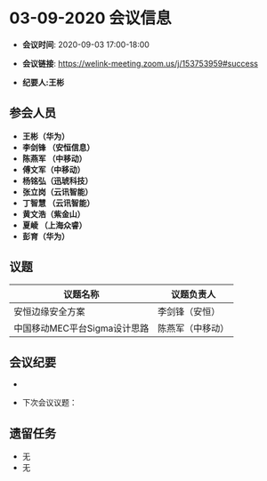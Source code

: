 # 03-09-2020 会议信息  

-  **会议时间**: 2020-09-03  17:00-18:00
-  **会议链接**: https://welink-meeting.zoom.us/j/153753959#success

-  **纪要人:王彬**   

## 参会人员
-  **王彬（华为）** 
-  **李剑锋 （安恒信息）** 
-  **陈燕军 （中移动）** 
-  **傅文军（中移动）**
-  **杨铭弘（迅琥科技）**  
-  **张立岗（云讯智能）**
-  **丁智慧 （云讯智能）**  
-  **黄文浩（紫金山）**  
-  **夏崚 （上海众睿）**  
-  **彭育（华为）**  



## 议题

议题名称 | 议题负责人
---- | ----
安恒边缘安全方案 | 李剑锋（安恒）
中国移动MEC平台Sigma设计思路 |	陈燕军（中移动）


 

## 会议纪要
- 

- 下次会议议题：


## 遗留任务
-   无
-   无